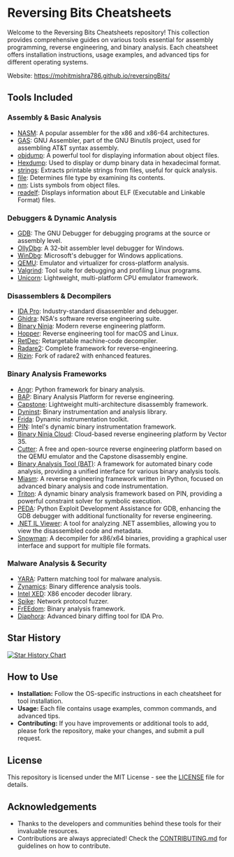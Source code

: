 # Reversing Bits Cheatsheets

Welcome to the Reversing Bits Cheatsheets repository! This collection provides comprehensive guides on various tools essential for assembly programming, reverse engineering, and binary analysis. Each cheatsheet offers installation instructions, usage examples, and advanced tips for different operating systems.

Website: https://mohitmishra786.github.io/reversingBits/


## Tools Included

### Assembly & Basic Analysis

- [NASM](src/nasm.md): A popular assembler for the x86 and x86-64 architectures.
- [GAS](src/gas.md): GNU Assembler, part of the GNU Binutils project, used for assembling AT&T syntax assembly.
- [objdump](src/objdump.md): A powerful tool for displaying information about object files.
- [Hexdump](src/hexdump.md): Used to display or dump binary data in hexadecimal format.
- [strings](src/strings.md): Extracts printable strings from files, useful for quick analysis.
- [file](src/file.md): Determines file type by examining its contents.
- [nm](src/nm.md): Lists symbols from object files.
- [readelf](src/readelf.md): Displays information about ELF (Executable and Linkable Format) files.


### Debuggers & Dynamic Analysis

- [GDB](src/gdb.md): The GNU Debugger for debugging programs at the source or assembly level.
- [OllyDbg](src/ollydbg.md): A 32-bit assembler level debugger for Windows.
- [WinDbg](src/windbg.md): Microsoft's debugger for Windows applications.
- [QEMU](src/qemu.md): Emulator and virtualizer for cross-platform analysis.
- [Valgrind](src/valgrind.md): Tool suite for debugging and profiling Linux programs.
- [Unicorn](src/unicorn.md): Lightweight, multi-platform CPU emulator framework.


### Disassemblers & Decompilers

- [IDA Pro](src/idapro.md): Industry-standard disassembler and debugger.
- [Ghidra](src/ghidra.md): NSA's software reverse engineering suite.
- [Binary Ninja](src/binaryninja.md): Modern reverse engineering platform.
- [Hopper](src/hopper.md): Reverse engineering tool for macOS and Linux.
- [RetDec](src/retdec.md): Retargetable machine-code decompiler.
- [Radare2](src/radare2.md): Complete framework for reverse-engineering.
- [Rizin](src/rizin.md): Fork of radare2 with enhanced features.


### Binary Analysis Frameworks

- [Angr](src/angr.md): Python framework for binary analysis.
- [BAP](src/bap.md): Binary Analysis Platform for reverse engineering.
- [Capstone](src/capstone.md): Lightweight multi-architecture disassembly framework.
- [Dyninst](src/dyninst.md): Binary instrumentation and analysis library.
- [Frida](src/frida.md): Dynamic instrumentation toolkit.
- [PIN](src/pin.md): Intel's dynamic binary instrumentation framework.
- [Binary Ninja Cloud](src/binaryninjacloud.md): Cloud-based reverse engineering platform by Vector 35.
- [Cutter](src/cutter.md):  A free and open-source reverse engineering platform based on the QEMU emulator and the Capstone disassembly engine.
- [Binary Analysis Tool (BAT)](src/binaryanalysistool.md): A framework for automated binary code analysis, providing a unified interface for various binary analysis tools.
- [Miasm](src/miasm.md): A reverse engineering framework written in Python, focused on advanced binary analysis and code instrumentation.
- [Triton](src/triton.md): A dynamic binary analysis framework based on PIN, providing a powerful constraint solver for symbolic execution.
- [PEDA](src/peda.md): Python Exploit Development Assistance for GDB, enhancing the GDB debugger with additional functionality for reverse engineering.
- [.NET IL Viewer](src/dotnetILviewer.md): A tool for analyzing .NET assemblies, allowing you to view the disassembled code and metadata.
- [Snowman](src/snowman.md): A decompiler for x86/x64 binaries, providing a graphical user interface and support for multiple file formats.



### Malware Analysis & Security

- [YARA](src/yara.md): Pattern matching tool for malware analysis.
- [Zynamics](src/zynamics.md): Binary difference analysis tools.
- [Intel XED](src/intelXed.md): X86 encoder decoder library.
- [Spike](src/spike.md): Network protocol fuzzer.
- [FrEEdom](src/freedom.md): Binary analysis framework.
- [Diaphora](src/diaphora.md): Advanced binary diffing tool for IDA Pro.

## Star History

<a href="https://star-history.com/#mohitmishra786/reversingBits&Date">
 <picture>
   <source media="(prefers-color-scheme: dark)" srcset="https://api.star-history.com/svg?repos=mohitmishra786/reversingBits&type=Date&theme=dark" />
   <source media="(prefers-color-scheme: light)" srcset="https://api.star-history.com/svg?repos=mohitmishra786/reversingBits&type=Date" />
   <img alt="Star History Chart" src="https://api.star-history.com/svg?repos=mohitmishra786/reversingBits&type=Date" />
 </picture>
</a>



## How to Use

- **Installation:** Follow the OS-specific instructions in each cheatsheet for tool installation.
- **Usage:** Each file contains usage examples, common commands, and advanced tips.
- **Contributing:** If you have improvements or additional tools to add, please fork the repository, make your changes, and submit a pull request.


## License

This repository is licensed under the MIT License - see the [LICENSE](LICENSE) file for details.


## Acknowledgements

- Thanks to the developers and communities behind these tools for their invaluable resources.
- Contributions are always appreciated! Check the [CONTRIBUTING.md](CONTRIBUTING.md) for guidelines on how to contribute.
